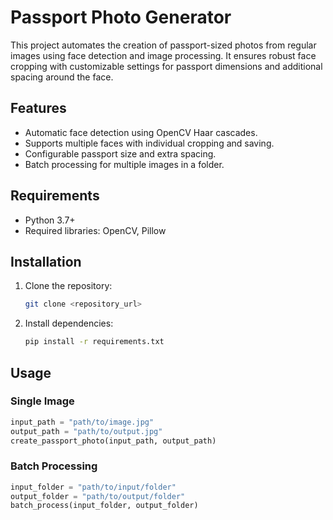 # Passport Photo Generator

This project automates the creation of passport-sized photos from regular images using face detection and image processing. It ensures robust face cropping with customizable settings for passport dimensions and additional spacing around the face.

## Features
- Automatic face detection using OpenCV Haar cascades.
- Supports multiple faces with individual cropping and saving.
- Configurable passport size and extra spacing.
- Batch processing for multiple images in a folder.

## Requirements
- Python 3.7+
- Required libraries: OpenCV, Pillow

## Installation
1. Clone the repository:
   ```bash
   git clone <repository_url>
   ```
2. Install dependencies:
   ```bash
   pip install -r requirements.txt
   ```

## Usage
### Single Image
```python
input_path = "path/to/image.jpg"
output_path = "path/to/output.jpg"
create_passport_photo(input_path, output_path)
```

### Batch Processing
```python
input_folder = "path/to/input/folder"
output_folder = "path/to/output/folder"
batch_process(input_folder, output_folder)
```


